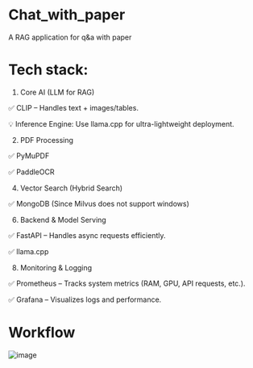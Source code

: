 # Chat_with_paper
A RAG application for q&amp;a with paper

# Tech stack:

1. Core AI (LLM for RAG)

✅ CLIP – Handles text + images/tables.

💡 Inference Engine: Use llama.cpp for ultra-lightweight deployment.

2. PDF Processing
   
✅ PyMuPDF

✅ PaddleOCR

4. Vector Search (Hybrid Search)
   
✅ MongoDB (Since Milvus does not support windows)

6. Backend & Model Serving
   
✅ FastAPI – Handles async requests efficiently.

✅ llama.cpp

8. Monitoring & Logging
   
✅ Prometheus – Tracks system metrics (RAM, GPU, API requests, etc.).

✅ Grafana – Visualizes logs and performance.

# Workflow

![image](https://github.com/user-attachments/assets/5f4cc49a-d4ba-4102-850f-acadd451d7f9)



